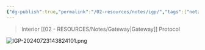 ```yaml
---
{"dg-publish":true,"permalink":"/02-resources/notes/igp/","tags":["netzwerk"],"noteIcon":""}
---
```


>Interior [[02 - RESOURCES/Notes/Gateway\|Gateway]] Protocol

![IGP-20240723143824101.png](/img/user/02%20-%20RESOURCES/Files/IGP-20240723143824101.png)